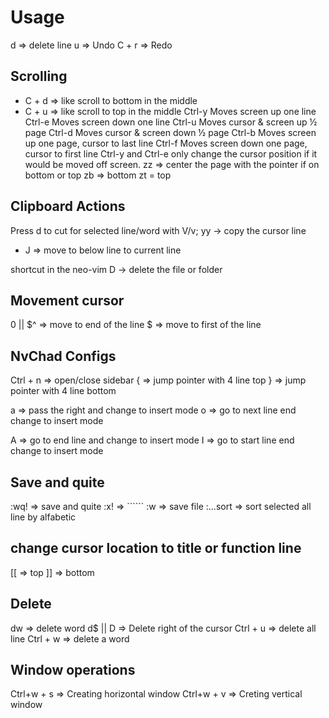 # Usage


d => delete line
u => Undo
C + r => Redo



## Scrolling
- C + d => like scroll to bottom in the middle
- C + u => like scroll to top in the middle
Ctrl-y Moves screen up one line
Ctrl-e Moves screen down one line
Ctrl-u Moves cursor & screen up ½ page
Ctrl-d Moves cursor & screen down ½ page
Ctrl-b Moves screen up one page, cursor to last line
Ctrl-f Moves screen down one page, cursor to first line
Ctrl-y and Ctrl-e only change the cursor position if it would be moved off screen.
zz => center the page with the pointer if on bottom or top 
zb => bottom
zt = top

## Clipboard Actions
Press d to cut for selected line/word with V/v;
yy -> copy the cursor line

- J => move to below line to current line

shortcut in the neo-vim
D -> delete the file or folder 

## Movement cursor
0 || $^ => move to end of the line
$ => move to first of the line
 
## NvChad Configs

Ctrl + n => open/close sidebar 
{ => jump pointer with  4 line top
} => jump pointer with  4 line bottom


a => pass the right and change to insert mode
o => go to next line end change to insert mode
    
A => go to end line and change to insert mode
I => go to start line end change to insert mode


## Save and quite
:wq! => save and quite
:x! => ``````
:w => save file
:...sort => sort selected all line by alfabetic



## change cursor location to title or function line
[[ => top
]] => bottom

## Delete 

dw => delete word
d$ || D => Delete right of the cursor
Ctrl + u => delete all line
Ctrl + w => delete a word

## Window operations
 Ctrl+w + s => Creating horizontal window
 Ctrl+w + v => Creting vertical window

